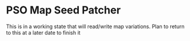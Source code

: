 # PSO Map Seed Patcher
This is in a working state that will read/write map variations.
Plan to return to this at a later date to finish it